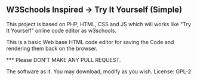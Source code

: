 ## W3Schools Inspired -> Try It Yourself (Simple)

This project is based on PHP, HTML, CSS and JS which will works like "Try It Yourself" online code editor as w3schools. 

This is a basic Web base HTML code editor for saving the Code and rendering them back on the browser. 

*** Please DON'T MAKE ANY PULL REQUEST.

The software as it. You may download, modify as you wish. 
License: GPL-2
